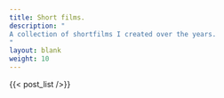 ```yaml
---
title: Short films.
description: "
A collection of shortfilms I created over the years.
"
layout: blank
weight: 10
---
```


{{< post_list />}}